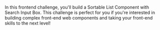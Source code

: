 In this frontend challenge, you'll build a Sortable List Component with Search Input Box. This challenge is perfect for you if you're interested in building complex front-end web components and taking your front-end skills to the next level!
